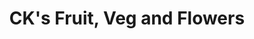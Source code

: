 ---
title: "CK's Fruit, Veg and Flowers"
url: /chesterfield/cks-fruit-veg-and-flowers/
shop: Gemüse & Obst
---